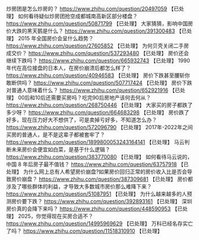 炒房团是怎么炒房的？	https://www.zhihu.com/question/20497059 【已处理】
如何看待疑似炒房团抢空成都城南高新区部分楼盘？	https://www.zhihu.com/question/50871799 【已处理】
大家猜猜，影响中国房价大跌的黑天鹅是什么？	https://www.zhihu.com/question/391300483 【已处理】
2015 年全国房价会呈什么趋势？	https://www.zhihu.com/question/27605852 【已处理】
为何贝壳关闭二手房成交价？	https://www.zhihu.com/question/537293480 【已处理】
房价还会继续下跌吗？	https://www.zhihu.com/question/665932743 【已处理】
1990 年代在高位接盘的日本人，在房价崩溃后都怎么样了？	https://www.zhihu.com/question/40946583 【已处理】
房价下跌甚至腰斩你敢断供吗？	https://www.zhihu.com/question/507717424 【已处理】
房价下跌对普通人意味着什么？	https://www.zhihu.com/question/652921916 【已处理】
00后和10后还需要买房吗？吃完90后房地产该何去何从？	https://www.zhihu.com/question/268750446 【已处理】
大家买的房子都跌了多少呀？	https://www.zhihu.com/question/664683298 【已处理】
房价跌了好多，现在压力好大不想供了，可是卖掉亏好多，不知道怎么办？	https://www.zhihu.com/question/572096790 【已处理】
2017年-2022年之间买房的普通人，是不是这辈子都被套牢了？	https://www.zhihu.com/question/1899800053243164141 【已处理】
马云判断未来房价会便宜如白菜，是基于什么逻辑？	https://www.zhihu.com/question/383770080 【已处理】
如何看待马云说的，中国 8 年后房子最不值钱？	https://www.zhihu.com/question/63757918 【已处理】
为什么网上总有人希望房价崩盘?如果房价回归正常的房价收入比是否会导致房价崩盘？	https://www.zhihu.com/question/387309681 【已处理】
房价都涉及了哪些群体的利益，才导致大多数城市房价那么难降下来？	https://www.zhihu.com/question/51087951 【已处理】
为什么越来越多的人预测房价要下跌？	https://www.zhihu.com/question/392893161 【已处理】
深圳房价真的会降下来吗？	https://www.zhihu.com/question/448590953 【已处理】
2025，你觉得现在买房合适不？	https://www.zhihu.com/question/14995969629 【已处理】
万科已经名存实亡了吗？	https://www.zhihu.com/question/11518310910 【已处理】
